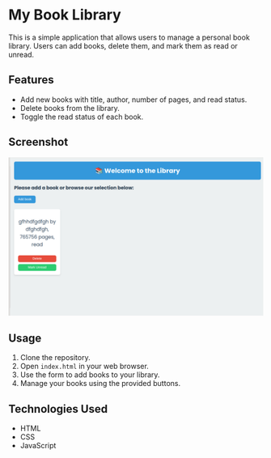# My Book Library

This is a simple application that allows users to manage a personal book library. Users can add books, delete them, and mark them as read or unread.

## Features

- Add new books with title, author, number of pages, and read status.
- Delete books from the library.
- Toggle the read status of each book.

## Screenshot

![Book Library Screenshot](screenshot.png)

## Usage

1. Clone the repository.
2. Open `index.html` in your web browser.
3. Use the form to add books to your library.
4. Manage your books using the provided buttons.

## Technologies Used

- HTML
- CSS
- JavaScript

